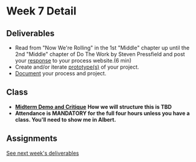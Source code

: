 # Week 7 Detail

## Deliverables

* Read from "Now We're Rolling" in the 1st "Middle" chapter up until the 2nd "Middle" chapter of Do The Work by Steven Pressfield and post your [response](../assignments/responses.md) to your process website.(6 min)
* Create and/or iterate [prototype(s)](../project\_plan.md) of your project.
* [Document](../pre-work/website.md) your process and project.

## Class

* [**Midterm Demo and Critique**](../critiques-demos-presentations-and-exhibition/project\_demo.md) **How we will structure this is TBD**
* **Attendance is MANDATORY for the full four hours unless you have a class. You'll need to show me in Albert.**

## Assignments

[See next week's deliverables](week8\_detail.md)
